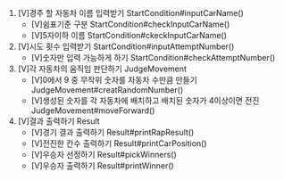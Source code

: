 1. [V]경주 할 자동차 이름 입력받기 StartCondition#inputCarName()
    - [V]쉼표기준 구분 StartCondition#checkInputCarName()
    - [V]5자이하 이름 StartCondition#ckeckInputCarName()
2. [V]시도 횟수 입력받기 StartCondition#inputAttemptNumber()
    - [V]숫자만 입력 가능하게 하기 StartCondition#checkAttemptNumber()
3. [V]각 자동차의 움직임 판단하기 JudgeMovement
    - [V]0에서 9 중 무작위 숫자를 자동차 수만큼 만들기 JudgeMovement#creatRandomNumber()
    - [V]생성된 숫자를 각 자동차에 배치하고 배치된 숫자가 4이상이면 전진 JudgeMovement#moveForward()
4. [V]결과 출력하기 Result
    - [V]경기 결과 출력하기 Result#printRapResult()
    - [V]전진한 칸수 출력하기 Result#printCarPosition()
    - [V]우승자 선정하기 Result#pickWinners()
    - [V]우승자 출력하기 Result#printWinner()